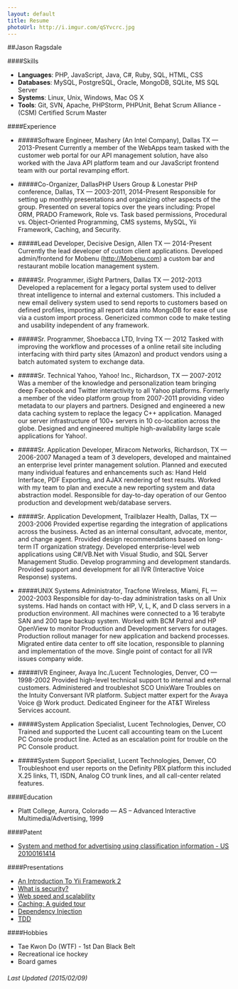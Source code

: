 ```yaml
---
layout: default
title: Resume
photoUrl: http://i.imgur.com/qSYvcrc.jpg
---
```

##Jason Ragsdale

####Skills
* **Languages**: PHP, JavaScript, Java, C#, Ruby, SQL, HTML, CSS
* **Databases**: MySQL, PostgreSQL, Oracle, MongoDB, SQLite, MS SQL Server
* **Systems**: Linux, Unix, Windows, Mac OS X
* **Tools**: Git, SVN, Apache, PHPStorm, PHPUnit, Behat
Scrum Alliance - (CSM) Certified Scrum Master

####Experience
* #####Software Engineer, Mashery (An Intel Company), Dallas TX — 2013-Present
Currently a member of the WebApps team tasked with the customer web portal for our API management solution, have also worked with the Java API platform team and our JavaScript frontend team with our portal revamping effort.

* #####Co-Organizer, DallasPHP Users Group & Lonestar PHP conference, Dallas, TX — 2003-2011, 2014-Present
Responsible for setting up monthly presentations and organizing other aspects of the group. Presented on several topics over the years including: Propel ORM, PRADO Framework, Role vs. Task based permissions, Procedural vs. Object-Oriented Programming, CMS systems, MySQL, Yii Framework, Caching, and Security.

* #####Lead Developer, Decisive Design, Allen TX — 2014-Present
Currently the lead developer of custom client applications. Developed admin/frontend for Mobenu (http://Mobenu.com) a custom bar and restaurant mobile location management system.

* #####Sr. Programmer, iSight Partners, Dallas TX — 2012-2013
Developed a replacement for a legacy portal system used to deliver threat intelligence to internal and external customers. This included a new email delivery system used to send reports to customers based on defined profiles, importing all report data into MongoDB for ease of use via a custom import process. Genericized common code to make testing and usability independent of any framework.

* #####Sr. Programmer, Shoebacca LTD, Irving TX — 2012
Tasked with improving the workflow and processes of a online retail site including interfacing with third party sites (Amazon) and product vendors using a batch automated system to exchange data.

* #####Sr. Technical Yahoo, Yahoo! Inc., Richardson, TX — 2007-2012
Was a member of the knowledge and personalization team bringing deep Facebook and Twitter interactivity to all Yahoo platforms. Formerly a member of the video platform group from 2007-2011 providing video metadata to our players and partners. Designed and engineered a new data caching system to replace the legacy C++ application. Managed our server infrastructure of 100+ servers in 10 co-location across the globe. Designed and engineered multiple high-availability large scale applications for Yahoo!.

* #####Sr. Application Developer, Miracom Networks, Richardson, TX — 2006-2007
Managed a team of 3 developers, developed and maintained an enterprise level printer management solution. Planned and executed many individual features and enhancements such as: Hand Held Interface, PDF Exporting, and AJAX rendering of test results. Worked with my team to plan and execute a new reporting system and data abstraction model. Responsible for day-to-day operation of our Gentoo production and development web/database servers.

* #####Sr. Application Development, Trailblazer Health, Dallas, TX — 2003-2006
Provided expertise regarding the integration of applications across the business. Acted as an internal consultant, advocate, mentor, and change agent. Provided design recommendations based on long-term IT organization strategy. Developed enterprise-level web applications using C#/VB.Net with Visual Studio, and SQL Server Management Studio. Develop programming and development standards. Provided support and development for all IVR (Interactive Voice Response) systems.

* #####UNIX Systems Administrator, Tracfone Wireless, Miami, FL — 2002-2003
Responsible for day-to-day administration tasks on all Unix systems. Had hands on contact with HP, V, L, K, and D class servers in a production environment. All machines were connected to a 16 terabyte SAN and 200 tape backup system. Worked with BCM Patrol and HP OpenView to monitor Production and Development servers for outages. Production rollout manager for new application and backend processes. Migrated entire data center to off site location, responsible to planning and implementation of the move. Single point of contact for all IVR issues company wide.

* #####IVR Engineer, Avaya Inc./Lucent Technologies, Denver, CO — 1998-2002
Provided high-level technical support to internal and external customers. Administered and troubleshot SCO UnixWare Troubles on the Intuity Conversant IVR platform. Subject matter expert for the Avaya Voice @ Work product. Dedicated Engineer for the AT&T Wireless Services account.

* #####System Application Specialist, Lucent Technologies, Denver, CO
Trained and supported the Lucent call accounting team on the Lucent PC Console product line. Acted as an escalation point for trouble on the PC Console product.

* #####System Support Specialist, Lucent Technologies, Denver, CO
Troubleshoot end user reports on the Definity PBX platform this included X.25 links, T1, ISDN, Analog CO trunk lines, and all call-center related features.

####Education
* Platt College, Aurora, Colorado — AS – Advanced Interactive Multimedia/Advertising, 1999

####Patent
* [System and method for advertising using classification information - US 20100161414](http://www.google.com/patents/US20100161414)

####Presentations
* [An Introduction To Yii Framework 2](https://speakerdeck.com/jasrags/14)
* [What is security?](http://www.slideshare.net/jasrags/tulsa-techfest2010-security)
* [Web speed and scalability](http://www.slideshare.net/jasrags/tulsa-tech-fest-2010-web-speed-and-scalability)
* [Caching: A guided tour](http://www.slideshare.net/jasrags/caching-a-guided-tour-10122010)
* [Dependency Injection](https://speakerdeck.com/jasrags/dependency-injection)
* [TDD](https://speakerdeck.com/jasrags/test-driven-development)

####Hobbies
* Tae Kwon Do (WTF) - 1st Dan Black Belt
* Recreational ice hockey
* Board games

###### Last Updated (2015/02/09)
